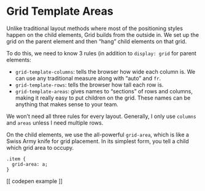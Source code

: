 # Grid Template Areas

Unlike traditional layout methods where most of the positioning styles happen on the child elements, Grid builds from the outside in. We set up the grid on the parent element and then “hang” child elements on that grid.

To do this, we need to know 3 rules (in addition to `display: grid` for parent elements:

* `grid-template-columns`: tells the browser how wide each column is. We can use any traditional measure along with “auto” and `fr`.
* `grid-template-rows`: tells the browser how tall each row is.
* `grid-template-areas`: gives names to “sections” of rows and columns, making it really easy to put children on the grid. These names can be anything that makes sense to your team.

We won’t need all three rules for every layout. Generally, I only use `columns` and `areas` unless I need multiple rows.  

On the child elements, we use the all-powerful `grid-area`, which is like a Swiss Army knife for grid placement. In its simplest form, you tell a child which grid area to occupy.

```css{2}
.item {
  grid-area: a;
}
```  

[[ codepen example ]]